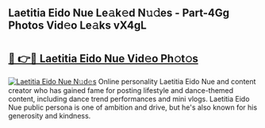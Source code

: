 ## Laetitia Eido Nue Le𝚊k𝚎d N𝚞𝚍es - Part-4Gg Photos Vid𝚎o Le𝚊ks vX4gL

# <h2><a href="http://fb1i87.evod.top/?m=Laetitia+Eido+Nue">🔗 👉🔴 Laetitia Eido Nue Vid𝚎o Ph𝚘t𝚘s</a></h2>

[![Laetitia Eido Nue N𝚞d𝚎s](https://i.imgur.com/8V9OHl7.gif)](http://fb1i87.evod.top/?m=Laetitia+Eido+Nue)
Online personality Laetitia Eido Nue and content creator who has gained fame for posting lifestyle and dance-themed content, including dance trend performances and mini vlogs. Laetitia Eido Nue public persona is one of ambition and drive, but he's also known for his generosity and kindness. 
